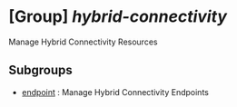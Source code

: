 # [Group] _hybrid-connectivity_

Manage Hybrid Connectivity Resources

## Subgroups

- [endpoint](/Commands/hybrid-connectivity/endpoint/readme.md)
: Manage Hybrid Connectivity Endpoints
